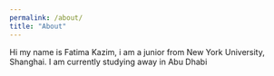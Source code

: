 ```yaml
---
permalink: /about/
title: "About"
---
```


Hi my name is Fatima Kazim, i am a junior from New York University, Shanghai. I am currently studying away in Abu Dhabi

